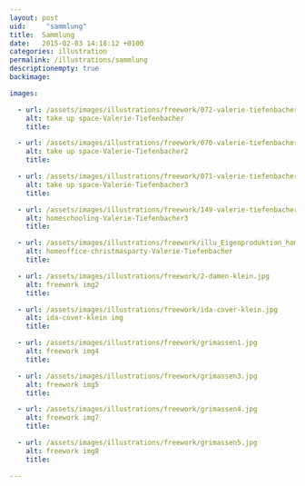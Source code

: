 ```yaml
---
layout: post
uid:     "sammlung"
title:  Sammlung
date:   2015-02-03 14:18:12 +0100
categories: illustration
permalink: /illustrations/sammlung
descriptionempty: true
backimage:

images:

  - url: /assets/images/illustrations/freework/072-valerie-tiefenbacher-carolineseidler-com.jpg
    alt: take up space-Valerie-Tiefenbacher
    title:

  - url: /assets/images/illustrations/freework/070-valerie-tiefenbacher-carolineseidler-com.jpg
    alt: take up space-Valerie-Tiefenbacher2
    title:

  - url: /assets/images/illustrations/freework/071-valerie-tiefenbacher-carolineseidler-com.jpg
    alt: take up space-Valerie-Tiefenbacher3
    title:

  - url: /assets/images/illustrations/freework/149-valerie-tiefenbacher-carolineseidler-com.jpg
    alt: homeschooling-Valerie-Tiefenbacher3
    title:

  - url: /assets/images/illustrations/freework/illu_Eigenproduktion_homeoffice-christmasparty.jpg
    alt: homeoffice-christmasparty-Valerie-Tiefenbacher
    title:

  - url: /assets/images/illustrations/freework/2-damen-klein.jpg
    alt: freework img2
    title:

  - url: /assets/images/illustrations/freework/ida-cover-klein.jpg
    alt: ida-cover-klein img
    title:

  - url: /assets/images/illustrations/freework/grimassen1.jpg
    alt: freework img4
    title:

  - url: /assets/images/illustrations/freework/grimassen3.jpg
    alt: freework img5
    title:

  - url: /assets/images/illustrations/freework/grimassen4.jpg
    alt: freework img7
    title:

  - url: /assets/images/illustrations/freework/grimassen5.jpg
    alt: freework img8
    title:

---
```

